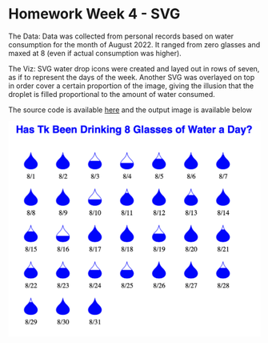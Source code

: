 # Homework Week 4 - SVG

The Data: Data was collected from personal records based on water consumption for the month of August 2022. It ranged from zero glasses and maxed at 8 (even if actual consumption was higher).

The Viz: SVG water drop icons were created and layed out in rows of seven, as if to represent the days of the week. Another SVG was overlayed on top in order cover a certain proportion of the image, giving the illusion that the droplet is filled proportional to the amount of water consumed.

The source code is available [here](https://github.com/tkcram/pivf22/tree/main/(4)svg) and the output image is available below

![a simple scatter plot](https://raw.githubusercontent.com/tkcram/pivf22/main/(4)svg/watersvg.png "waterplot") 

